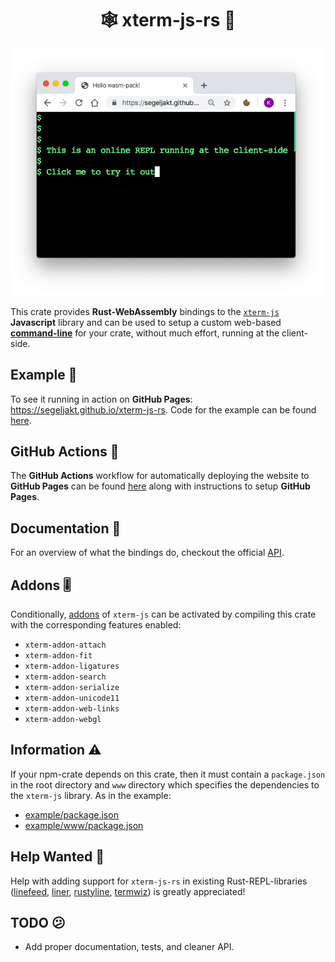 <h1 align="center">🕸 xterm-js-rs 🦀</h1>

<p align="center">
  <a href="https://segeljakt.github.io/xterm-js-rs">
    <img src="https://raw.githubusercontent.com/segeljakt/assets/master/image.png">
  </a>
</p>

This crate provides **Rust-WebAssembly** bindings to the [`xterm-js`](https://github.com/xtermjs/xterm.js) **Javascript** library and can be used to setup a custom web-based [**command-line**](https://segeljakt.github.io/xterm-js-rs) for your crate, without much effort, running at the client-side.

## Example 🎥 

To see it running in action on **GitHub Pages**: https://segeljakt.github.io/xterm-js-rs. Code for the example can be found [here](https://github.com/segeljakt/xterm-js-rs/blob/master/example/src/lib.rs).

## GitHub Actions 🚀

The **GitHub Actions** workflow for automatically deploying the website to **GitHub Pages** can be found [here](https://github.com/segeljakt/xterm-js-rs/blob/master/.github/workflows/gh-pages.yml) along with instructions to setup **GitHub Pages**.

## Documentation 🔬

For an overview of what the bindings do, checkout the official [API](https://github.com/xtermjs/xterm.js/blob/master/typings/xterm.d.ts).

## Addons 🎚

Conditionally, [addons](https://github.com/xtermjs/xterm.js/tree/master/addons) of `xterm-js` can be activated by compiling this crate with the corresponding features enabled:
  - `xterm-addon-attach`
  - `xterm-addon-fit`
  - `xterm-addon-ligatures`
  - `xterm-addon-search`
  - `xterm-addon-serialize`
  - `xterm-addon-unicode11`
  - `xterm-addon-web-links`
  - `xterm-addon-webgl`

## Information ⚠️

If your npm-crate depends on this crate, then it must contain a `package.json` in the root directory and `www` directory which specifies the dependencies to the `xterm-js` library. As in the example:
  - [example/package.json](https://github.com/segeljakt/xterm-js-rs/blob/c5c1a2ab5ba605c83d517330b41a90f658b2c123/example/package.json#L3-L4)
  - [example/www/package.json](https://github.com/segeljakt/xterm-js-rs/blob/c5c1a2ab5ba605c83d517330b41a90f658b2c123/example/www/package.json#L31-L32)

## Help Wanted 👷

Help with adding support for `xterm-js-rs` in existing Rust-REPL-libraries ([linefeed](https://github.com/murarth/linefeed), [liner](https://github.com/redox-os/liner), [rustyline](https://github.com/kkawakam/rustyline), [termwiz](https://github.com/wez/wezterm/tree/master/termwiz)) is greatly appreciated!

## TODO 😕
* Add proper documentation, tests, and cleaner API.
